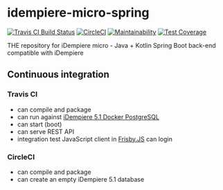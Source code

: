 # idempiere-micro-spring

[![Travis CI Build Status](https://travis-ci.org/iDempiere-micro/idempiere-micro-spring.svg?branch=master)](https://travis-ci.org/iDempiere-micro/idempiere-micro-spring) [![CircleCI](https://circleci.com/gh/iDempiere-micro/idempiere-micro-spring/tree/master.svg?style=svg)](https://circleci.com/gh/iDempiere-micro/idempiere-micro-spring/tree/master)
[![Maintainability](https://api.codeclimate.com/v1/badges/279819f3dc54d47b941c/maintainability)](https://codeclimate.com/github/iDempiere-micro/idempiere-micro-spring/maintainability)
[![Test Coverage](https://api.codeclimate.com/v1/badges/279819f3dc54d47b941c/test_coverage)](https://codeclimate.com/github/iDempiere-micro/idempiere-micro-spring/test_coverage)

 THE repository for iDempiere micro - Java + Kotlin Spring Boot back-end compatible with iDempiere 

## Continuous integration

### Travis CI

- can compile and package
- can run against [iDempiere 5.1 Docker PostgreSQL](https://github.com/longnan/ksys-idempiere-docker-pgsql-3.1)
- can start (boot)
- can serve REST API
- integration test JavaScript client in [Frisby.JS](https://www.frisbyjs.com/) can login

### CircleCI

- can compile and package
- can create an empty iDempiere 5.1 database

